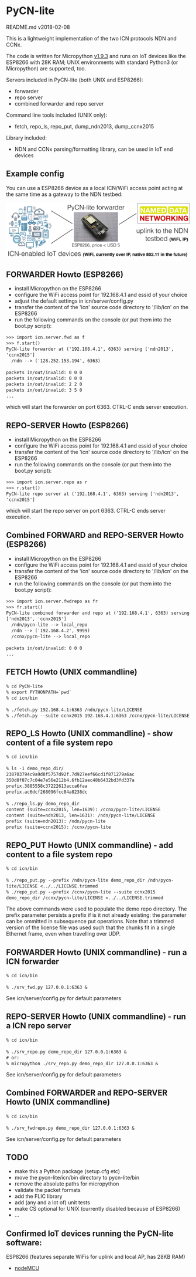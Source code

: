 # PyCN-lite

README.md v2018-02-08

This is a lightweight implementation of the two ICN protocols
NDN and CCNx.

The code is written for Micropython
[v1.9.3](http://docs.micropython.org/en/v1.9.3/pyboard/)
and runs on IoT devices like the ESP8266 with 28K RAM; UNIX
environments with standard Python3 (or Micropython) are supported, too.

Servers included in PyCN-lite (both UNIX and ESP8266):
* forwarder
* repo server
* combined forwarder and repo server

Command line tools included (UNIX only):
* fetch, repo_ls, repo_put, dump_ndn2013, dump_ccnx2015

Library included:
* NDN and CCNx parsing/formatting library, can be used in IoT end devices

## Example config

You can use a ESP8266 device as a local ICN/WiFi access point
acting at the same time as a gateway to the NDN testbed:

![PyCN config](doc/PyCN-config.png "PyCN as an IoT gateway")


## FORWARDER Howto (ESP8266)

* install Micropython on the ESP8266
* configure the WiFi access point for 192.168.4.1 and essid of your choice
* adjust the default settings in icn/server/config.py
* transfer the content of the 'icn' source code directory to '/lib/icn' on the ESP8266
* run the following commands on the console (or put them into the boot.py script):
```
>>> import icn.server.fwd as f
>>> f.start()
PyCN-lite forwarder at ('192.168.4.1', 6363) serving ['ndn2013', 'ccnx2015']
  /ndn --> ('128.252.153.194', 6363)

packets in/out/invalid: 0 0 0
packets in/out/invalid: 0 0 0
packets in/out/invalid: 2 2 0
packets in/out/invalid: 3 5 0
...
```
which will start the forwarder on port 6363. CTRL-C ends server execution.


## REPO-SERVER Howto (ESP8266)

* install Micropython on the ESP8266
* configure the WiFi access point for 192.168.4.1 and essid of your choice
* transfer the content of the 'icn' source code directory to '/lib/icn' on the ESP8266
* run the following commands on the console (or put them into the boot.py script):
```
>>> import icn.server.repo as r
>>> r.start()
PyCN-lite repo server at ('192.168.4.1', 6363) serving ['ndn2013', 'ccnx2015']
```
which will start the repo server on port 6363. CTRL-C ends server execution.


## Combined FORWARD and REPO-SERVER Howto (ESP8266)

* install Micropython on the ESP8266
* configure the WiFi access point for 192.168.4.1 and essid of your choice
* transfer the content of the 'icn' source code directory to '/lib/icn' on the ESP8266
* run the following commands on the console (or put them into the boot.py script):
```
>>> import icn.server.fwdrepo as fr
>>> fr.start()
PyCN-lite combined forwarder and repo at ('192.168.4.1', 6363) serving ['ndn2013', 'ccnx2015']
  /ndn/pycn-lite --> local_repo
  /ndn --> ('192.168.4.2', 9999)
  /ccnx/pycn-lite --> local_repo

packets in/out/invalid: 0 0 0
...
```

## FETCH Howto (UNIX commandline)
```
% cd PyCN-lite
% export PYTHONPATH=`pwd`
% cd icn/bin

% ./fetch.py 192.168.4.1:6363 /ndn/pycn-lite/LICENSE
% ./fetch.py --suite ccnx2015 192.168.4.1:6363 /ccnx/pycn-lite/LICENSE
```

## REPO_LS Howto (UNIX commandline) - show content of a file system repo
```
% cd icn/bin

% ls -1 demo_repo_dir/
238703794c9a9d8f5757d92f.7d927eef66cd1f871279a6ac
350d8f87c7c04e7e56e212b4.6fb12aec48b6432bd3fd337a
prefix.3885558c37222613acca6faa
prefix.ac6dcf268096fcc84a8238dc

% ./repo_ls.py demo_repo_dir
content (suite=ccnx2015, len=1639): /ccnx/pycn-lite/LICENSE
content (suite=ndn2013, len=1631): /ndn/pycn-lite/LICENSE
prefix (suite=ndn2013): /ndn/pycn-lite
prefix (suite=ccnx2015): /ccnx/pycn-lite
```

## REPO_PUT Howto (UNIX commandline) - add content to a file system repo
```
% cd icn/bin

% ./repo_put.py --prefix /ndn/pycn-lite demo_repo_dir /ndn/pycn-lite/LICENSE <../../LICENSE.trimmed 
% ./repo_put.py --prefix /ccnx/pycn-lite --suite ccnx2015 demo_repo_dir /ccnx/pycn-lite/LICENSE <../../LICENSE.trimmed
```

The above commands were used to populate the demo repo directory. The
prefix parameter persists a prefix if is it not already existing: the
parameter can be ommitted in subsequence put operations. Note that
a trimmed version of the license file was used such that the chunks fit
in a single Ethernet frame, even when travelling over UDP.


## FORWARDER Howto (UNIX commandline) - run a ICN forwarder

```
% cd icn/bin

% ./srv_fwd.py 127.0.0.1:6363 &
```
See icn/server/config.py for default parameters


## REPO-SERVER Howto (UNIX commandline) - run a ICN repo server

```
% cd icn/bin

% ./srv_repo.py demo_repo_dir 127.0.0.1:6363 &
# or:
% micropython ./srv_repo.py demo_repo_dir 127.0.0.1:6363 &
```
See icn/server/config.py for default parameters


## Combined FORWARDER and REPO-SERVER Howto (UNIX commandline)

```
% cd icn/bin

% ./srv_fwdrepo.py demo_repo_dir 127.0.0.1:6363 &
```
See icn/server/config.py for default parameters


## TODO

* make this a Python package (setup.cfg etc)
* move the pycn-lite/icn/bin directory to pycn-lite/bin
* remove the absolute paths for micropython
* validate the packet formats
* add the FLIC library
* add (any and a lot of) unit tests
* make CS optional for UNIX (currently disabled because of ESP8266)
* ...

## Confirmed IoT devices running the PyCN-lite software:

ESP8266 (features separate WiFis for uplink and local AP, has 28KB RAM)
* [nodeMCU](http://nodemcu.com/index_en.html)

